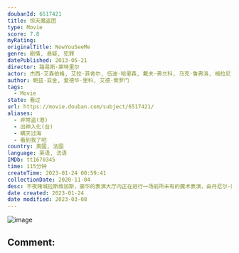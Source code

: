 ```yaml
---
doubanId: 6517421
title: 惊天魔盗团
type: Movie
score: 7.8
myRating: 
originalTitle: NowYouSeeMe
genre: 剧情, 悬疑, 犯罪
datePublished: 2013-05-21
director: 路易斯·莱特里尔
actor: 杰西·艾森伯格, 艾拉·菲舍尔, 伍迪·哈里森, 戴夫·弗兰科, 马克·鲁弗洛, 梅拉尼·罗兰, 摩根·弗里曼, 迈克尔·凯恩, 迈克尔·凯利, 萨曼莎·博利厄, 亨特·巴克, 乔·克里斯特, 斯科特·施尔斯通, 安东尼·莫利纳利, 格里夫·弗斯特, 蒂莫西·辛里奇斯, 凯特瑞娜·巴尔夫, 柯南·奥布莱恩, 古斯塔沃·奥尔蒂斯, 斯蒂芬妮·奥诺雷, 约翰·阿米乔, 亚当·沙皮罗, 科曼, 大卫·沃肖夫斯基, 何塞·加西亚, 提摩西·怀安特, 阿黛拉高蒂尔, 克里斯蒂安·加奇奥, ·拉罗斯, 道格拉斯·, 劳拉·凯洛蒂, 斯坦利·黄, 杰西卡·林赛
author: 鲍兹·亚金, 爱德华·里科, 艾德·索罗门
tags:
  - Movie
state: 看过
url: https://movie.douban.com/subject/6517421/
aliases:
  - 非常盗(港)
  - 出神入化(台)
  - 瞒天过海
  - 看到我了吧
country: 美国, 法国
language: 英语, 法语
IMDb: tt1670345
time: 115分钟
createTime: 2023-01-24 00:59:41
collectionDate: 2020-11-04
desc: 不夜赌城拉斯维加斯，豪华的表演大厅内正在进行一场前所未有的魔术表演，由丹尼尔·阿特拉斯（杰西·艾森伯格JesseEisenberg饰）、亨莉·里维斯（艾拉·菲舍尔IslaFisher饰）、...
date created: 2023-01-24
date modified: 2023-03-08
---
```


![image](p2151336415.jpg)

Comment:
---
